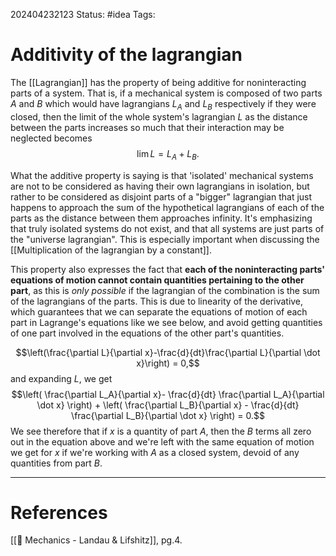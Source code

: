 202404232123
Status: #idea
Tags:

# Additivity of the lagrangian

The [[Lagrangian]] has the property of being additive for noninteracting parts of a system. That is, if a mechanical system is composed of two parts $A$ and $B$ which would have lagrangians $L_A$ and $L_B$ respectively if they were closed, then the limit of the whole system's lagrangian $L$ as the distance between the parts increases so much that their interaction may be neglected becomes 
$$\lim L = L_{A}+ L_B.$$

What the additive property is saying is that 'isolated' mechanical systems are not to be considered as having their own lagrangians in isolation, but rather to be considered as disjoint parts of a "bigger" lagrangian that just happens to approach the sum of the hypothetical lagrangians of each of the parts as the distance between them approaches infinity. It's emphasizing that truly isolated systems do not exist, and that all systems are just parts of the "universe lagrangian". This is especially important when discussing the [[Multiplication of the lagrangian by a constant]].

This property also expresses the fact that **each of the noninteracting parts' equations of motion cannot contain quantities pertaining to the other part**, as this is *only possible* if the lagrangian of the combination is the sum of the lagrangians of the parts. This is due to linearity of the derivative, which guarantees that we can separate the equations of motion of each part in Lagrange's equations like we see below, and avoid getting quantities of one part involved in the equations of the other part's quantities. 

$$\left(\frac{\partial L}{\partial x}-\frac{d}{dt}\frac{\partial L}{\partial \dot x}\right) = 0,$$
and expanding $L$, we get
$$\left( \frac{\partial L_A}{\partial x}- \frac{d}{dt} \frac{\partial L_A}{\partial \dot x} \right) + \left( \frac{\partial L_B}{\partial x} - \frac{d}{dt} \frac{\partial L_B}{\partial \dot x} \right) = 0.$$
We see therefore that if $x$ is a quantity of part $A$, then the $B$ terms all zero out in the equation above and we're left with the same equation of motion we get for $x$ if we're working with $A$ as a closed system, devoid of any quantities from part $B$.

___
# References
[[📕 Mechanics - Landau & Lifshitz]], pg.4.